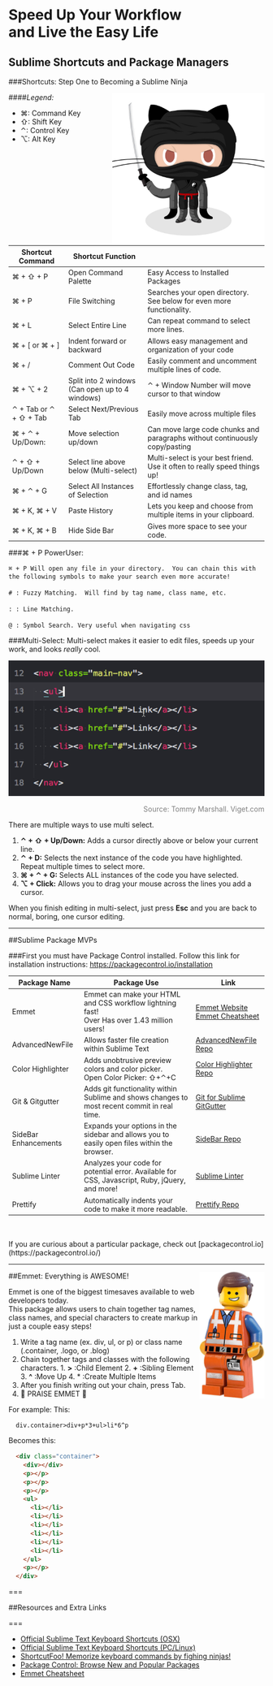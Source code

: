 # Speed Up Your Workflow <br/> and Live the Easy Life


## Sublime Shortcuts and Package Managers





###Shortcuts: Step One to Becoming a Sublime Ninja

<img align="right" height="300px" src="Images/dojocat.jpg" alt="">

####*Legend:*
  * ⌘: Command Key
  * ⇧: Shift Key
  * ⌃: Control Key
  * ⌥: Alt Key

| **Shortcut Command**  | **Shortcut Function** |  |
| ------------- | ----------------- | ------------------- |
| ⌘ + ⇧ + P    | Open Command Palette| Easy Access to Installed Packages |
| ⌘ + P         | File Switching      | Searches your open directory.  See below for even more functionality. |
| ⌘ + L  | Select Entire Line     | Can repeat command to select more lines.   |
| ⌘ + [ or ⌘ + ]  | Indent forward or backward     | Allows easy management and organization of your code |
| ⌘ + /  | Comment Out Code     | Easily comment and uncomment multiple lines of code.   |
| ⌘ + ⌥ + 2  | Split into 2 windows <br/> (Can open up to 4 windows)|  ⌃ + Window Number will move cursor to that window                   |
| ⌃ + Tab or ⌃ + ⇧ + Tab  | Select Next/Previous Tab      | Easily move across multiple files |
| ⌘ + ⌃ + Up/Down:  | Move selection up/down      | Can move large code chunks and paragraphs without continuously copy/pasting |
| ⌃ + ⇧ + Up/Down  | Select line above below (Multi-select)     | Multi-select is your best friend.  Use it often to really speed things up! |
| ⌘ + ⌃ +  G  | Select All Instances of Selection      | Effortlessly change class, tag, and id names |
| ⌘ + K, ⌘ + V  | Paste History | Lets you keep and choose from multiple items in your clipboard. |
| ⌘ + K, ⌘ + B  | Hide Side Bar | Gives more space to see your code.  |




###⌘ + P PowerUser:
```
⌘ + P Will open any file in your directory.  You can chain this with the following symbols to make your search even more accurate!

# : Fuzzy Matching.  Will find by tag name, class name, etc.

: : Line Matching.

@ : Symbol Search. Very useful when navigating css
```

###Multi-Select:
Multi-select makes it easier to edit files, speeds up your work, and looks *really* cool.

<img src="Images/sublimegif.gif">
<p style="color:grey" align="right">Source: Tommy Marshall. Viget.com</p>

There are multiple ways to use multi select.

  1. **⌃ + ⇧ + Up/Down:** Adds a cursor directly above or below your current line.
  2. **⌃ + D:** Selects the next instance of the code you have highlighted.  Repeat multiple times to select more.
  3. **⌘ + ⌃ + G:** Selects ALL instances of the code you have selected.
  4. **⌥ + Click:** Allows you to drag your mouse across the lines you add a cursor.

When you finish editing in multi-select, just press **Esc** and you are back to normal, boring, one cursor editing.



---
##Sublime Package MVPs

###First you must have Package Control installed. Follow this link for installation instructions: https://packagecontrol.io/installation


| **Package Name**  | **Package Use** | Link |
| ------------- | ----------------- | ------------------- |
|  Emmet   | Emmet can make your HTML and CSS workflow lightning fast! <br/>Over Has over 1.43 million users! | [Emmet Website](http://emmet.io/) <br/> [Emmet Cheatsheet](http://docs.emmet.io/cheat-sheet/) |
|  AdvancedNewFile  | Allows faster file creation within Sublime Text | [AdvancedNewFile Repo](https://github.com/skuroda/Sublime-AdvancedNewFile) |
|  Color Highlighter  | Adds unobtrusive preview colors and color picker. <br/> Open Color Picker: ⇧+⌃+C | [Color Highlighter Repo](https://packagecontrol.io/packages/Color%20Highlighter) |
|  Git & Gitgutter  | Adds git functionality within Sublime and shows changes to most recent commit in real time. | [Git for Sublime](https://github.com/kemayo/sublime-text-git) <br/> [GitGutter](https://github.com/jisaacks/GitGutter) |
|  SideBar Enhancements  | Expands your options in the sidebar and allows you to easily open files within the browser. | [SideBar Repo](https://github.com/titoBouzout/SideBarEnhancements) |
|  Sublime Linter  | Analyzes your code for potential error.  Available for CSS, Javascript, Ruby, jQuery, and more! | [Sublime Linter](http://www.sublimelinter.com/en/latest/about.html) |
|  Prettify  | Automatically indents your code to make it more readable. | [Prettify Repo](https://github.com/victorporof/Sublime-HTMLPrettify) |

<br>
<br>
If you are curious about a particular package, check out [packagecontrol.io](https://packagecontrol.io/)

---
##Emmet: Everything is AWESOME!
<img align="right"  height="250px" src="Images/emmet.jpg" alt="">

  Emmet is one of the biggest timesaves available to web developers today.  <br>  This package allows users to chain together tag names, class names, and special characters to create markup in just a couple easy steps!

  1. Write a tag name (ex. div, ul, or p) or class name (.container, .logo, or .blog)
  2. Chain together tags and classes with the following characters.
    1. **>** :Child Element
    2. **+** :Sibling Element
    3. **^** :Move Up
    4. * :Create Multiple Items
  3. After you finish writing out your chain, press Tab.
  4. :raised_hands: PRAISE EMMET :raised_hands:


  For example:
  This:
  ```
    div.container>div+p*3+ul>li*6^p
  ```
  Becomes this:
  ```HTML
    <div class="container">
      <div></div>
      <p></p>
      <p></p>
      <p></p>
      <ul>
        <li></li>
        <li></li>
        <li></li>
        <li></li>
        <li></li>
        <li></li>
      </ul>
      <p></p>
    </div>
  ```

===

##Resources and Extra Links

===
  + [Official Sublime Text Keyboard Shortcuts (OSX)](http://docs.sublimetext.info/en/latest/reference/keyboard_shortcuts_osx.html)
  + [Official Sublime Text Keyboard Shortcuts (PC/Linux)](http://docs.sublimetext.info/en/latest/reference/keyboard_shortcuts_win.html)
  + [ShortcutFoo! Memorize keyboard commands by fighing ninjas!](https://www.shortcutfoo.com/app/dojos/sublime-text-3-mac)
  + [Package Control: Browse New and Popular Packages](https://packagecontrol.io/)
  + [Emmet Cheatsheet](http://docs.emmet.io/cheat-sheet/)
